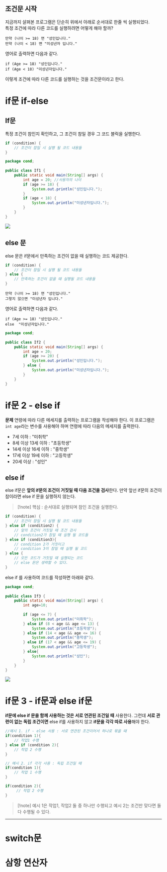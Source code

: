 ## 조건문 시작
지금까지 살펴본 프로그램은 단순히 위에서 아래로 순서대로 한줄 씩 실행되었다.<br>
특정 조건에 따라 다른 코드를 실행하려면 어떻게 해야 할까?
```text
만약 (나이 >= 18) 면 "성인입니다."
만약 (나이 < 18) 면 "미성년자 입니다." 
```

영어로 출력하면 다음과 같다.
```text
if (Age >= 18) "성인입니다."
if (Age < 18) "미성년자입니다."
```

이렇게 조건에 따라 다른 코드를 실행하는 것을 조건문이라고 한다.

# if문 if-else
## If문
특정 조건이 참인지 확인하고, 그 조건이 참일 경우 그 코드 블럭을 실행한다.
```java
if (condition) {
	// 조건이 참일 시 실행 될 코드 내용들
}
```

```java
package cond;  
  
public class If1 {  
    public static void main(String[] args) {  
        int age = 20; //사용자의 나이  
        if (age >= 18) {  
            System.out.println("성인입니다.");  
        }  
        if (age < 18) {  
            System.out.println("미성년자입니다.");  
        }  
    }  
}
```
![](https://i.imgur.com/eUnEiWq.png)

## else 문
else 문은 if문에서 만족하는 조건이 없을 때 실행하는 코드 제공한다.
```java
if (condition) {
	// 조건이 참일 시 실행 될 코드 내용들
} else {
	// 만족하는 조건이 없을 때 실행될 코드 내용들
}
```

```text
만약 (나이 >= 18) 면 "성인입니다."
그렇지 않으면 "미성년자 입니다." 
```

영어로 출력하면 다음과 같다.
```text
if (Age >= 18) "성인입니다."
else  "미성년자입니다."
```

```java
package cond;  
  
public class If2 {  
    public static void main(String[] args) {  
        int age = 20;  
        if (age >= 20) {  
            System.out.println("성인입니다.");  
        } else {  
            System.out.println("미성년자입니다.");  
        }  
    }  
}
```

# if문 2 - else if
**문제**
연령에 따라 다른 메세지를 출력하는 프로그램을 작성해야 한다.
이 프로그램은 `int age`라는 변수를 사용해야 하며 연령에 따라 다음의 메세지를 출력한다.
- 7세 이하 : "미취학"
- 8세 이상 13세 이하 : "초등학생"
- 14세 이상 16세 이하 : "중학생"
- 17세 이상 19세 이하 : "고등학생"
- 20세 이상 : "성인"
## else if 
else if문은 **앞의 if문의 조건이 거짓일 때 다음 조건을 검사**한다. 만약 앞선 if문의 조건이 참이라면 else if 문을 실행하지 않는다.

>[!note] 핵심 : 순서대로 실행되며 참인 조건을 실행한다.

```java
if (condition) {
	// 조건이 참일 시 실행 될 코드 내용들
} else if (condition2) {
	// 앞의 조건이 거짓일 때 조건 검사
	// condition2가 참일 때 실행 될 코드들
} else if (condition3){
	// condition 2가 거짓이고
	// condition 3이 참일 때 실행 될 코드
} else {
	// 모든 코드가 거짓일 때 실행되는 코드
	// else 문은 생략할 수 있다.
}
```


else if 를 사용하여 코드를 작성하면 아래와 같다.
```java
package cond;  
  
public class If3 {  
    public static void main(String[] args) {  
        int age=10;  
  
        if (age <= 7) {  
            System.out.println("미취학");  
        } else if (8 < age && age <= 13) {  
            System.out.println("초등학생");  
        } else if (14 < age && age <= 16) {  
            System.out.println("중학생");  
        } else if (17 < age && age <= 19) {  
            System.out.println("고등학생");  
        } else{  
            System.out.println("성인");  
        }  
    }  
}
```
![](https://i.imgur.com/vkG4bSk.png)

# if문 3 - if문과 else if문
**if문에 else if 문을 함께 사용하는 것은 서로 연관된 조건일 때** 사용한다. 그런데 **서로 관련이 없는 독립 조건이면** else if를 사용하지 않고 **if문을 각각 따로 사용**해야 한다.

```java
//예시 1. if - else 사용 : 서로 연관된 조건이어서 하나로 묶을 때
if(condition 1){
	// 작업1 수행
} else if (condition 2){
	// 작업 2 수행
}

// 예시 2. if 각각 사용 : 독립 조건일 때
if(condition 1){
	// 작업 1 수행
}

if(condition 2){
	 // 작업 2 수행
}
```
>[!note] 예시 1은 작업1, 작업2 둘 중 하나만 수행되고 예시 2는 조건만 맞다면 둘 다 수행될 수 있다.

***


# switch문
# 삼항 연산자